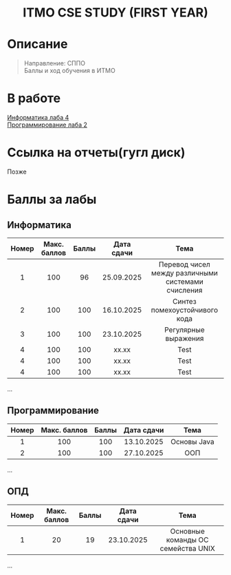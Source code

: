 <h1 align=center> ITMO CSE STUDY  (FIRST YEAR) </h1>

# Описание
> Направление: СППО  
> Баллы и ход обучения в ИТМО

# В работе
[Информатика лаба 4](https://github.com/dxunvrs/ITMO/tree/inf-lab4/Inf)  
[Программирование лаба 2](https://github.com/dxunvrs/ITMO/tree/prog-lab2/Prog)

# Ссылка на отчеты(гугл диск)
Позже

# Баллы за лабы

## Информатика
|Номер|Макс. баллов|Баллы|Дата сдачи|Тема|  
|:-:|:-:|:-:|:-:|:-:|
|1|100|96|25.09.2025|Перевод чисел между различными системами счисления|
|2|100|100|16.10.2025|Синтез помехоустойчивого кода|
|3|100|100|23.10.2025|Регулярные выражения|
|4|100|100|xx.xx|Test|  
|4|100|100|xx.xx|Test|  
|4|100|100|xx.xx|Test|  
...

## Программирование
|Номер|Макс. баллов|Баллы|Дата сдачи|Тема|  
|:-:|:-:|:-:|:-:|:-:|
|1|100|100|13.10.2025|Основы Java|
|2|100|100|27.10.2025|ООП|  
...

## ОПД
|Номер|Макс. баллов|Баллы|Дата сдачи|Тема|  
|:-:|:-:|:-:|:-:|:-:|
|1|20|19|23.10.2025|Основные команды OC семейства UNIX|
...
